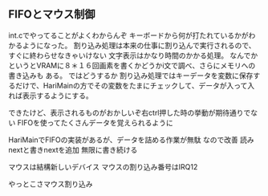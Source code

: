 ## FIFOとマウス制御
int.cでやってることがよくわからんぞ
キーボードから何が打たれているかがわかるようになった。
割り込み処理は本来の仕事に割り込んで実行されるので、すぐに終わらせなきゃいけない
文字表示はかなり時間のかかる処理。
なんでかというとVRAMに８＊１６回画素を書くかどうかi文で調べ、さらにメモリへの書き込みも
ある。
ではどうするか
割り込み処理ではキーデータを変数に保存するだけで、HariMainの方でその変数をたまにチェックして、データが入って入れば表示するようにする。

できたけど、表示されるものがおかしいぞ右ctrl押した時の挙動が期待通りでない
FIFOを使ってたくさんデータを覚えられるように

HariMainでFIFOの実装があるが、データを詰める作業が無駄
なので改善
読みnextと書きnextを追加
無限に書き続ける

マウスは結構新しいデバイス
マウスの割り込み番号はIRQ12

やっとこさマウス割り込み
